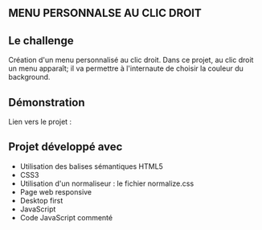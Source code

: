 ## MENU PERSONNALSE AU CLIC DROIT

## Le challenge

Création d'un menu personnalisé au clic droit. Dans ce projet, au clic droit un menu apparaît; il va permettre à l'internaute de choisir la couleur du background.

## Démonstration

Lien vers le projet :

## Projet développé avec

- Utilisation des balises sémantiques HTML5
- CSS3
- Utilisation d'un normaliseur : le fichier normalize.css
- Page web responsive
- Desktop first
- JavaScript
- Code JavaScript commenté
